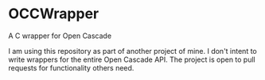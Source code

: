 # OCCWrapper
A C  wrapper for Open Cascade

I am using this repository as part of another project of mine. I don't intent to write wrappers for the entire Open Cascade API. The project is open to pull requests for functionality others need.
